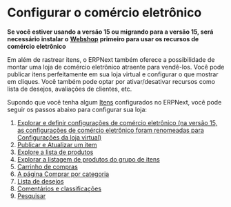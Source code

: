 # Configurar o comércio eletrônico



**Se você estiver usando a versão 15 ou migrando para a versão 15, será necessário instalar o** [**Webshop**](https://github.com/frappe/webshop) **primeiro para usar os recursos de comércio eletrônico**

Em além de rastrear itens, o ERPNext também oferece a possibilidade de montar uma loja de comércio eletrônico atraente para vendê-los. Você pode publicar itens perfeitamente em sua loja virtual e configurar o que mostrar em cliques. Você também pode optar por ativar/desativar recursos como lista de desejos, avaliações de clientes, etc.

Supondo que você tenha algum [Itens](/docs/pt/stock/item) configurados no ERPNext, você pode seguir os passos abaixo para configurar sua loja:

1. [Explorar e definir configurações de comércio eletrônico (na versão 15, as configurações de comércio eletrônico foram renomeadas para Configurações da loja virtual)](/docs/pt/e_commerce/e_commerce_settings)
2. [Publicar e Atualizar um item](/docs/pt/e_commerce/website_item)
3. [Explore a lista de produtos](/docs/pt/e_commerce/product-listing)
4. [Explorar a listagem de produtos do grupo de itens](/docs/pt/e_commerce/item_group_wise_product_listing)
5. [Carrinho de compras](/docs/pt/e_commerce/shopping-cart)
6. [A página Comprar por categoria](/docs/pt/e_commerce/shop_by_category)
7. [Lista de desejos](/docs/pt/e_commerce/wishlist)
8. [Comentários e classificações](/docs/pt/e_commerce/reviews_and_rating)
9. [Pesquisar](/docs/pt/e_commerce/e_commerce_search)


